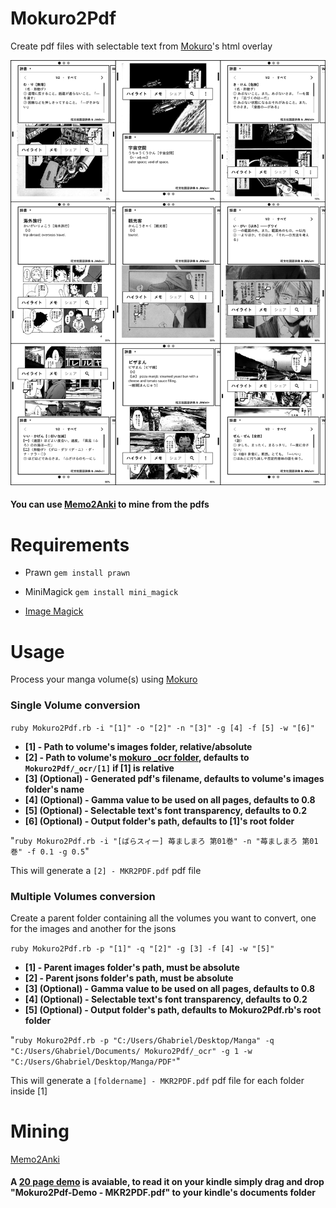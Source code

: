 # Mokuro2Pdf
Create pdf files with selectable text from [Mokuro](https://github.com/kha-white/mokuro)'s html overlay

<img src="img/Mokuro2Pdf on Kindle.png" width=auto heigth=auto>

#### You can use [Memo2Anki](https://github.com/Kartoffel0/Memo2Anki) to mine from the pdfs

# Requirements
- Prawn `gem install prawn`
- MiniMagick `gem install mini_magick`

- [Image Magick](https://imagemagick.org/script/download.php)

# Usage
Process your manga volume(s) using [Mokuro](https://github.com/kha-white/mokuro)

### Single Volume conversion
`ruby Mokuro2Pdf.rb -i "[1]" -o "[2]" -n "[3]" -g [4] -f [5] -w "[6]"`
  - **[1] - Path to volume's images folder, relative/absolute**
  - **[2] - Path to volume's [mokuro _ocr folder](https://github.com/Kartoffel0/Mokuro2Pdf/blob/master/img/folders.JPG), defaults to `Mokuro2Pdf/_ocr/[1]` if [1] is relative**
  - **[3] (Optional) - Generated pdf's filename, defaults to volume's images folder's name**
  - **[4] (Optional) - Gamma value to be used on all pages, defaults to 0.8**
  - **[5] (Optional) - Selectable text's font transparency, defaults to 0.2**
  - **[6] (Optional) - Output folder's path, defaults to [1]'s root folder**

"`ruby Mokuro2Pdf.rb -i "[ばらスィー] 苺ましまろ 第01巻" -n "苺ましまろ 第01巻" -f 0.1 -g 0.5`"
 
 This will generate a `[2] - MKR2PDF.pdf` pdf file

### Multiple Volumes conversion
Create a parent folder containing all the volumes you want to convert, one for the images and another for the jsons

`ruby Mokuro2Pdf.rb -p "[1]" -q "[2]" -g [3] -f [4] -w "[5]"`
  - **[1] - Parent images folder's path, must be absolute**
  - **[2] - Parent jsons folder's path, must be absolute**
  - **[3] (Optional) - Gamma value to be used on all pages, defaults to 0.8**
  - **[4] (Optional) - Selectable text's font transparency, defaults to 0.2**
  - **[5] (Optional) - Output folder's path, defaults to Mokuro2Pdf.rb's root folder**

"`ruby Mokuro2Pdf.rb -p "C:/Users/Ghabriel/Desktop/Manga" -q "C:/Users/Ghabriel/Documents/
Mokuro2Pdf/_ocr" -g 1 -w "C:/Users/Ghabriel/Desktop/Manga/PDF"`"

This will generate a `[foldername] - MKR2PDF.pdf` pdf file for each folder inside [1]

# Mining
[Memo2Anki](https://github.com/Kartoffel0/Memo2Anki)

#### A [20 page demo](https://github.com/Kartoffel0/Mokuro2Pdf/blob/master/Mokuro2Pdf-Demo%20-%20MKR2PDF.pdf) is avaiable, to read it on your kindle simply drag and drop "Mokuro2Pdf-Demo - MKR2PDF.pdf" to your kindle's documents folder
